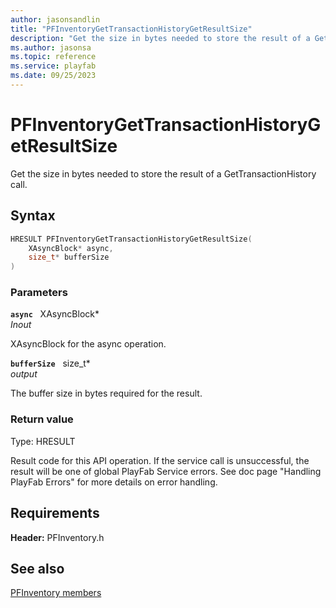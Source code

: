 ```yaml
---
author: jasonsandlin
title: "PFInventoryGetTransactionHistoryGetResultSize"
description: "Get the size in bytes needed to store the result of a GetTransactionHistory call."
ms.author: jasonsa
ms.topic: reference
ms.service: playfab
ms.date: 09/25/2023
---
```


# PFInventoryGetTransactionHistoryGetResultSize  

Get the size in bytes needed to store the result of a GetTransactionHistory call.  

## Syntax  
  
```cpp
HRESULT PFInventoryGetTransactionHistoryGetResultSize(  
    XAsyncBlock* async,  
    size_t* bufferSize  
)  
```  
  
### Parameters  
  
**`async`** &nbsp; XAsyncBlock*  
*_Inout_*  
  
XAsyncBlock for the async operation.  
  
**`bufferSize`** &nbsp; size_t*  
*output*  
  
The buffer size in bytes required for the result.  
  
  
### Return value
Type: HRESULT
  
Result code for this API operation. If the service call is unsuccessful, the result will be one of global PlayFab Service errors. See doc page "Handling PlayFab Errors" for more details on error handling.
  
  
## Requirements  
  
**Header:** PFInventory.h
  
## See also  
[PFInventory members](../pfinventory_members.md)  

  
  
